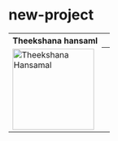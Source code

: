 # new-project
<table></th><th>Theekshana hansaml</th></tr><tr><td><a href="https://github.com/Theekshanahansamal2007/theekshana-hansamal.git"><img src="https://i.ibb.co/vJ8x3gy/Snapchat-740802245.jpg" width="160" alt="Theekshana Hansamal"
<table></th><th>
